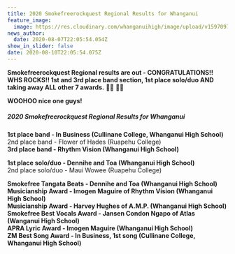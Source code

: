 ```yaml
---
title: 2020 Smokefreerockquest Regional Results for Whanganui
feature_image:
  image: https://res.cloudinary.com/whanganuihigh/image/upload/v1597097171/News/116785207_3201655596538254_2927066604022053747_o.jpg
news_author:
  date: 2020-08-07T22:05:54.054Z
show_in_slider: false
date: 2020-08-10T22:05:54.075Z
---
```

**Smokefreerockquest Regional results are out - CONGRATULATIONS!! WHS ROCKS!! 1st and 3rd place band section, 1st place solo/duo AND taking away ALL other 7 awards.** 👏👏 🎉🎉 

**WOOHOO nice one guys!**

##### 2020 Smokefreerockquest Regional Results for Whanganui

**1st place band - In Business (Cullinane College, Whanganui High School)**  
2nd place band - Flower of Hades (Ruapehu College)  
**3rd place band - Rhythm Vision (Whanganui High School)**

**1st place solo/duo - Dennihe and Toa (Whanganui High School)**  
2nd place solo/duo - Maui Wowee (Ruapehu College)

**Smokefree Tangata Beats - Dennihe and Toa (Whanganui High School)**  
**Musicianship Award - Imogen Maguire of Rhythm Vision (Whanganui High School)**  
**Musicianship Award - Harvey Hughes of A.M.P. (Whanganui High School)**  
**Smokefree Best Vocals Award - Jansen Condon Ngapo of Atlas (Wanganui High School)**  
**APRA Lyric Award - Imogen Maguire (Whanganui High School)**  
**ZM Best Song Award - In Business, 1st song (Cullinane College, Whanganui High School)**